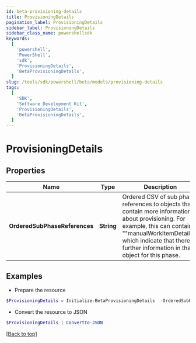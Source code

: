 ```yaml
---
id: beta-provisioning-details
title: ProvisioningDetails
pagination_label: ProvisioningDetails
sidebar_label: ProvisioningDetails
sidebar_class_name: powershellsdk
keywords:
  [
    'powershell',
    'PowerShell',
    'sdk',
    'ProvisioningDetails',
    'BetaProvisioningDetails',
  ]
slug: /tools/sdk/powershell/beta/models/provisioning-details
tags:
  [
    'SDK',
    'Software Development Kit',
    'ProvisioningDetails',
    'BetaProvisioningDetails',
  ]
---
```


# ProvisioningDetails

## Properties

| Name | Type | Description | Notes |
| --- | --- | --- | --- |
| **OrderedSubPhaseReferences** | **String** | Ordered CSV of sub phase references to objects that contain more information about provisioning. For example, this can contain ""manualWorkItemDetails"" which indicate that there is further information in that object for this phase. | [optional] |

## Examples

- Prepare the resource

```powershell
$ProvisioningDetails = Initialize-BetaProvisioningDetails  -OrderedSubPhaseReferences manualWorkItemDetails
```

- Convert the resource to JSON

```powershell
$ProvisioningDetails | ConvertTo-JSON
```

[[Back to top]](#)
